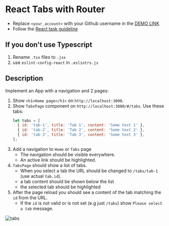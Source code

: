 # React Tabs with Router
- Replace `<your_account>` with your Github username in the
  [DEMO LINK](https://<your_account>.github.io/react_tabs-with-router/)
- Follow the [React task guideline](https://github.com/mate-academy/react_task-guideline#react-tasks-guideline)

## If you don't use **Typescript**
1. Rename `.tsx` files to `.jsx`
1. use `eslint-config-react` in `.eslintrs.js` 

## Description
Implement an App with a navigation and 2 pages:

1. Show `<h1>Home page</h1>` on `http://localhost:3000`.
1. Show `TabsPage` component on `http://localhost:3000/#/tabs`. Use these tabs:
    ```javascript
    let tabs = [
      { id: 'tab-1', title: 'Tab 1', content: 'Some text 1' },
      { id: 'tab-2', title: 'Tab 2', content: 'Some text 2' },
      { id: 'tab-3', title: 'Tab 3', content: 'Some text 3' },
    ];
    ```
1. Add a navigation to `Home` or `Tabs` page
    - The navigation should be visible everywhere.
    - An active link should be highlighted.
1. `TabsPage` should show a list of tabs.
    - When you select a tab the URL should be changed to `/tabs/tab-1` (use actual `tab.id`).
    - a tab content should be shown below the list
    - the selected tab should be highlighted
1. After the page reload you should see a content of the tab matching the `id` from the URL.
    - If the `id` is not valid or is not set (e.g just `/tabs`) show `Please select a tab` message.

![tabs](./description/tabs.gif)

